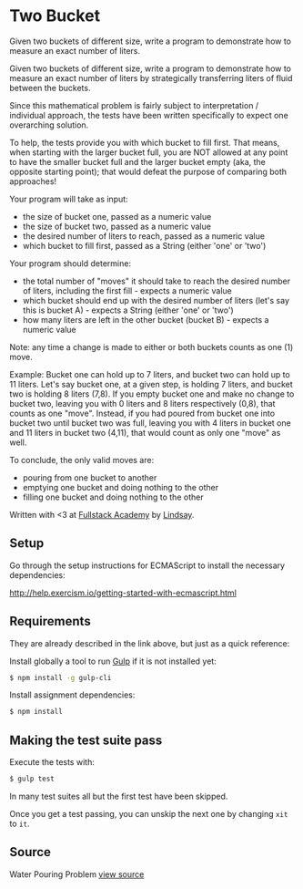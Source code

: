 # Two Bucket

Given two buckets of different size, write a program to demonstrate how to measure an exact number of liters.

Given two buckets of different size, write a program to demonstrate how to measure an exact number of liters by strategically transferring liters of fluid between the buckets.

Since this mathematical problem is fairly subject to interpretation / individual approach, the tests have been written specifically to expect one overarching solution.

To help, the tests provide you with which bucket to fill first. That means, when starting with the larger bucket full, you are NOT allowed at any point to have the smaller bucket full and the larger bucket empty (aka, the opposite starting point); that would defeat the purpose of comparing both approaches! 

Your program will take as input:
- the size of bucket one, passed as a numeric value
- the size of bucket two, passed as a numeric value
- the desired number of liters to reach, passed as a numeric value
- which bucket to fill first, passed as a String (either 'one' or 'two')

Your program should determine:
- the total number of "moves" it should take to reach the desired number of liters, including the first fill - expects a numeric value
- which bucket should end up with the desired number of liters (let's say this is bucket A) - expects a String (either 'one' or 'two')
- how many liters are left in the other bucket (bucket B) - expects a numeric value

Note: any time a change is made to either or both buckets counts as one (1) move. 

Example: 
Bucket one can hold up to 7 liters, and bucket two can hold up to 11 liters. Let's say bucket one, at a given step, is holding 7 liters, and bucket two is holding 8 liters (7,8). If you empty bucket one and make no change to bucket two, leaving you with 0 liters and 8 liters respectively (0,8), that counts as one "move". Instead, if you had poured from bucket one into bucket two until bucket two was full, leaving you with 4 liters in bucket one and 11 liters in bucket two (4,11), that would count as only one "move" as well.

To conclude, the only valid moves are:
- pouring from one bucket to another
- emptying one bucket and doing nothing to the other
- filling one bucket and doing nothing to the other

Written with <3 at [Fullstack Academy](http://www.fullstackacademy.com/) by [Lindsay](http://lindsaylevine.com).
## Setup

Go through the setup instructions for ECMAScript to
install the necessary dependencies:

http://help.exercism.io/getting-started-with-ecmascript.html

## Requirements

They are already described in the link above, but just as a
quick reference:

Install globally a tool to run [Gulp](http://gulpjs.com) if
it is not installed yet:

```bash
$ npm install -g gulp-cli
```

Install assignment dependencies:

```bash
$ npm install
```

## Making the test suite pass

Execute the tests with:

```bash
$ gulp test
```

In many test suites all but the first test have been skipped.

Once you get a test passing, you can unskip the next one by
changing `xit` to `it`.


## Source

Water Pouring Problem [view source](http://demonstrations.wolfram.com/WaterPouringProblem/)
